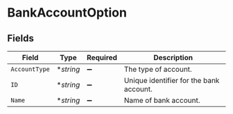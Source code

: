 # BankAccountOption


## Fields

| Field                                   | Type                                    | Required                                | Description                             |
| --------------------------------------- | --------------------------------------- | --------------------------------------- | --------------------------------------- |
| `AccountType`                           | **string*                               | :heavy_minus_sign:                      | The type of account.                    |
| `ID`                                    | **string*                               | :heavy_minus_sign:                      | Unique identifier for the bank account. |
| `Name`                                  | **string*                               | :heavy_minus_sign:                      | Name of bank account.                   |